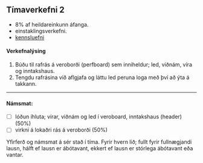 ## Tímaverkefni 2

- 8% af heildareinkunn áfanga.
- einstaklingsverkefni.
- [kennsluefni](https://github.com/VESM1VS/afangi/wiki/Lóðun)

#### Verkefnalýsing
   1. Búðu til rafrás á veroborði (perfboard) sem inniheldur; led, viðnám, víra og inntakshaus.
   1. Tengdu rafrásina við aflgjafa og láttu led peruna loga með því að ýta á takkann.

---

#### Námsmat:
- [ ] lóðun íhluta; vírar, viðnám og led í veroboard, inntakshaus (header) (50%)
- [ ] virkni á lokaðri rás á veroborði (50%)

Yfirferð og námsmat á sér stað í tíma. Fyrir hvern lið; fullt fyrir fullnægjandi lausn, hálft ef lausn er ábótavant, ekkert ef lausn er stórlega ábótavant eða vantar.

